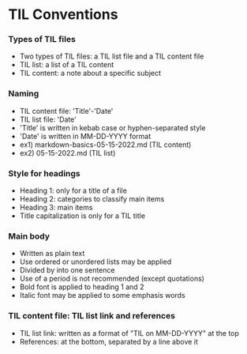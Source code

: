 # **TIL Conventions**

### Types of TIL files
- Two types of TIL files: a TIL list file and a TIL content file
- TIL list: a list of a TIL content
- TIL content: a note about a specific subject

### Naming
- TIL content file: 'Title'-'Date'
- TIL list file: 'Date'
- 'Title' is written in kebab case or hyphen-separated style
- 'Date' is written in MM-DD-YYYY format
- ex1) markdown-basics-05-15-2022.md (TIL content)
- ex2) 05-15-2022.md (TIL list)

### Style for headings
- Heading 1: only for a title of a file
- Heading 2: categories to classify main items
- Heading 3: main items
- Title capitalization is only for a TIL title

### Main body
- Written as plain text
- Use ordered or unordered lists may be applied
- Divided by into one sentence
- Use of a period is not recommended (except quotations)
- Bold font is applied to heading 1 and 2
- Italic font may be applied to some emphasis words

### TIL content file: TIL list link and references
- TIL list link: written as a format of "TIL on MM-DD-YYYY" at the top
- References: at the bottom, separated by a line above it